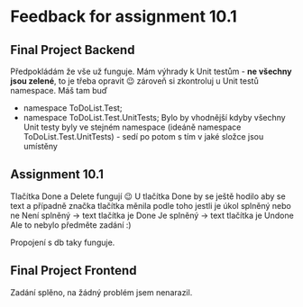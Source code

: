 # Feedback for assignment 10.1

## Final Project Backend

Předpokládám že vše už funguje. Mám výhrady k Unit testům - **ne všechny jsou zelené**, to je třeba opravit :wink: zároveň si zkontroluj u Unit testů namespace. Máš tam buď
- namespace ToDoList.Test;
- namespace ToDoList.Test.UnitTests;
Bylo by vhodnější kdyby všechny Unit testy byly ve stejném namespace (ideáně namespace ToDoList.Test.UnitTests) - sedí po potom s tím v jaké složce jsou umístěny

## Assignment 10.1

Tlačítka Done a Delete fungují :wink:
U tlačítka Done by se ještě hodilo aby se text a případně značka tlačítka měnila podle toho jestli je úkol splněný nebo ne
Není splněný -> text tlačítka je Done
Je splněný -> text tlačítka je Undone
Ale to nebylo předměte zadání :)

Propojení s db taky funguje.

## Final Project Frontend

Zadání splěno, na žádný problém jsem nenarazil.
